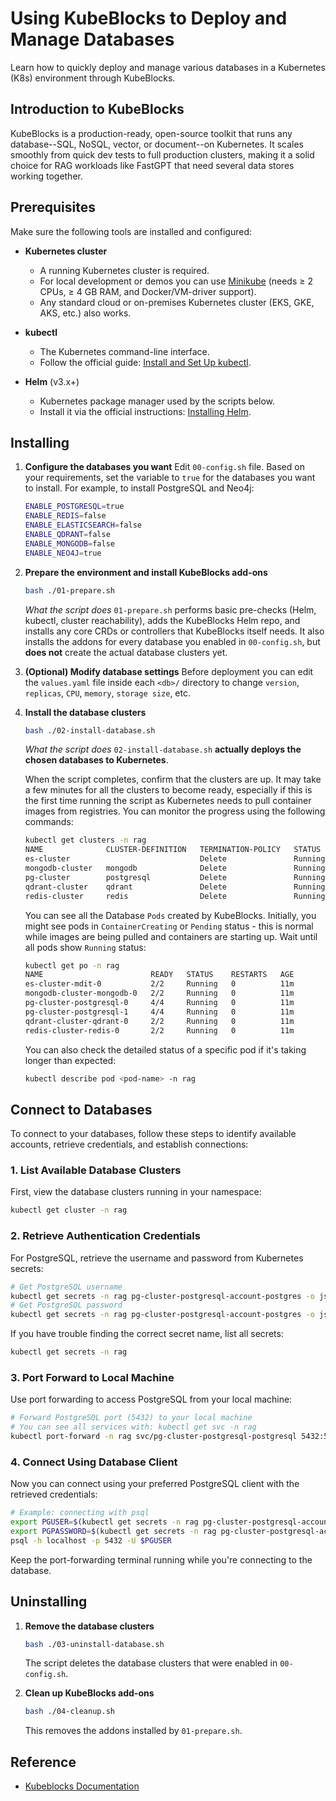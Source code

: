 # Using KubeBlocks to Deploy and Manage Databases

Learn how to quickly deploy and manage various databases in a Kubernetes (K8s) environment through KubeBlocks.

## Introduction to KubeBlocks

KubeBlocks is a production-ready, open-source toolkit that runs any database--SQL, NoSQL, vector, or document--on Kubernetes.
It scales smoothly from quick dev tests to full production clusters, making it a solid choice for RAG workloads like FastGPT that need several data stores working together.

## Prerequisites

Make sure the following tools are installed and configured:

* **Kubernetes cluster**
  * A running Kubernetes cluster is required.
  * For local development or demos you can use [Minikube](https://minikube.sigs.k8s.io/docs/start/) (needs ≥ 2 CPUs, ≥ 4 GB RAM, and Docker/VM-driver support).
  * Any standard cloud or on-premises Kubernetes cluster (EKS, GKE, AKS, etc.) also works.

* **kubectl**
  * The Kubernetes command-line interface.
  * Follow the official guide: [Install and Set Up kubectl](https://kubernetes.io/docs/tasks/tools/#kubectl).

* **Helm** (v3.x+)
  * Kubernetes package manager used by the scripts below.
  * Install it via the official instructions: [Installing Helm](https://helm.sh/docs/intro/install/).

## Installing

1. **Configure the databases you want**
    Edit `00-config.sh` file. Based on your requirements, set the variable to `true` for the databases you want to install.
    For example, to install PostgreSQL and Neo4j:

   ```bash
   ENABLE_POSTGRESQL=true
   ENABLE_REDIS=false
   ENABLE_ELASTICSEARCH=false
   ENABLE_QDRANT=false
   ENABLE_MONGODB=false
   ENABLE_NEO4J=true
   ```

2. **Prepare the environment and install KubeBlocks add-ons**

   ```bash
   bash ./01-prepare.sh
   ```

   *What the script does*
   `01-prepare.sh` performs basic pre-checks (Helm, kubectl, cluster reachability), adds the KubeBlocks Helm repo, and installs any core CRDs or controllers that KubeBlocks itself needs. It also installs the addons for every database you enabled in `00-config.sh`, but **does not** create the actual database clusters yet.

3. **(Optional) Modify database settings**
   Before deployment you can edit the `values.yaml` file inside each `<db>/` directory to change `version`, `replicas`, `CPU`, `memory`, `storage size`, etc.

4. **Install the database clusters**

   ```bash
   bash ./02-install-database.sh
   ```

   *What the script does*
   `02-install-database.sh` **actually deploys the chosen databases to Kubernetes**.

   When the script completes, confirm that the clusters are up. It may take a few minutes for all the clusters to become ready,
   especially if this is the first time running the script as Kubernetes needs to pull container images from registries.
   You can monitor the progress using the following commands:

   ```bash
   kubectl get clusters -n rag
   NAME              CLUSTER-DEFINITION   TERMINATION-POLICY   STATUS    AGE
   es-cluster                             Delete               Running   11m
   mongodb-cluster   mongodb              Delete               Running   11m
   pg-cluster        postgresql           Delete               Running   11m
   qdrant-cluster    qdrant               Delete               Running   11m
   redis-cluster     redis                Delete               Running   11m
   ```

   You can see all the Database `Pods` created by KubeBlocks.
   Initially, you might see pods in `ContainerCreating` or `Pending` status - this is normal while images are being pulled and containers are starting up.
   Wait until all pods show `Running` status:

   ```bash
   kubectl get po -n rag
   NAME                        READY   STATUS    RESTARTS   AGE
   es-cluster-mdit-0           2/2     Running   0          11m
   mongodb-cluster-mongodb-0   2/2     Running   0          11m
   pg-cluster-postgresql-0     4/4     Running   0          11m
   pg-cluster-postgresql-1     4/4     Running   0          11m
   qdrant-cluster-qdrant-0     2/2     Running   0          11m
   redis-cluster-redis-0       2/2     Running   0          11m
   ```

   You can also check the detailed status of a specific pod if it's taking longer than expected:

   ```bash
   kubectl describe pod <pod-name> -n rag
   ```

## Connect to Databases

To connect to your databases, follow these steps to identify available accounts, retrieve credentials, and establish connections:

### 1. List Available Database Clusters

First, view the database clusters running in your namespace:

```bash
kubectl get cluster -n rag
```

### 2. Retrieve Authentication Credentials

For PostgreSQL, retrieve the username and password from Kubernetes secrets:

```bash
# Get PostgreSQL username
kubectl get secrets -n rag pg-cluster-postgresql-account-postgres -o jsonpath='{.data.username}' | base64 -d
# Get PostgreSQL password
kubectl get secrets -n rag pg-cluster-postgresql-account-postgres -o jsonpath='{.data.password}' | base64 -d
```

If you have trouble finding the correct secret name, list all secrets:

```bash
kubectl get secrets -n rag
```

### 3. Port Forward to Local Machine

Use port forwarding to access PostgreSQL from your local machine:

```bash
# Forward PostgreSQL port (5432) to your local machine
# You can see all services with: kubectl get svc -n rag
kubectl port-forward -n rag svc/pg-cluster-postgresql-postgresql 5432:5432
```

### 4. Connect Using Database Client

Now you can connect using your preferred PostgreSQL client with the retrieved credentials:

```bash
# Example: connecting with psql
export PGUSER=$(kubectl get secrets -n rag pg-cluster-postgresql-account-postgres -o jsonpath='{.data.username}' | base64 -d)
export PGPASSWORD=$(kubectl get secrets -n rag pg-cluster-postgresql-account-postgres -o jsonpath='{.data.password}' | base64 -d)
psql -h localhost -p 5432 -U $PGUSER
```

Keep the port-forwarding terminal running while you're connecting to the database.


## Uninstalling

1. **Remove the database clusters**

   ```bash
   bash ./03-uninstall-database.sh
   ```

   The script deletes the database clusters that were enabled in `00-config.sh`.

2. **Clean up KubeBlocks add-ons**

   ```bash
   bash ./04-cleanup.sh
   ```

   This removes the addons installed by `01-prepare.sh`.

## Reference
* [Kubeblocks Documentation](https://kubeblocks.io/docs/preview/user_docs/overview/introduction)
